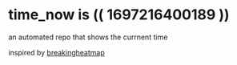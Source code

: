 # time_now is (( 1697216400189 ))

an automated repo that shows the currnent time

inspired by [breakingheatmap](https://github.com/breakingheatmap/breakingheatmap)